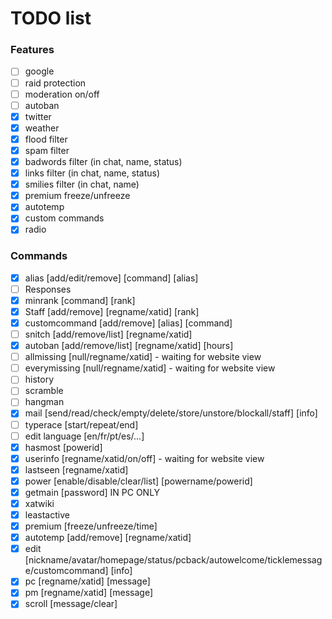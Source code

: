 # TODO list

### Features
* [ ] google
* [ ] raid protection
* [ ] moderation on/off
* [ ] autoban
* [x] twitter
* [x] weather
* [x] flood filter
* [x] spam filter
* [x] badwords filter (in chat, name, status)
* [x] links filter (in chat, name, status)
* [x] smilies filter (in chat, name)
* [x] premium freeze/unfreeze
* [x] autotemp
* [x] custom commands
* [x] radio

### Commands
* [x] alias [add/edit/remove] [command] [alias]
* [ ] Responses
* [x] minrank [command] [rank]
* [x] Staff [add/remove] [regname/xatid] [rank]
* [x] customcommand [add/remove] [alias] [command]
* [ ] snitch [add/remove/list] [regname/xatid]
* [x] autoban [add/remove/list] [regname/xatid] [hours]
* [ ] allmissing [null/regname/xatid] - waiting for website view
* [ ] everymissing [null/regname/xatid] - waiting for website view
* [ ] history
* [ ] scramble
* [ ] hangman
* [x] mail [send/read/check/empty/delete/store/unstore/blockall/staff] [info]
* [ ] typerace [start/repeat/end]
* [ ] edit language [en/fr/pt/es/...]
* [x] hasmost [powerid]
* [x] userinfo [regname/xatid/on/off] - waiting for website view
* [x] lastseen [regname/xatid]
* [x] power [enable/disable/clear/list] [powername/powerid]
* [x] getmain [password] IN PC ONLY
* [x] xatwiki
* [x] leastactive
* [x] premium [freeze/unfreeze/time]
* [x] autotemp [add/remove] [regname/xatid]
* [x] edit [nickname/avatar/homepage/status/pcback/autowelcome/ticklemessage/customcommand] [info]
* [x] pc [regname/xatid] [message]
* [x] pm [regname/xatid] [message]
* [x] scroll [message/clear]
